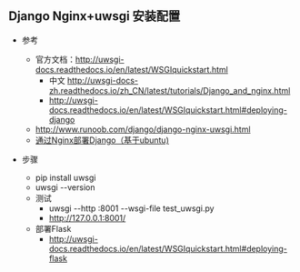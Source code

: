 ## Django Nginx+uwsgi 安装配置

- 参考
    - 官方文档：http://uwsgi-docs.readthedocs.io/en/latest/WSGIquickstart.html
        - 中文 http://uwsgi-docs-zh.readthedocs.io/zh_CN/latest/tutorials/Django_and_nginx.html
        - http://uwsgi-docs.readthedocs.io/en/latest/WSGIquickstart.html#deploying-django
    - http://www.runoob.com/django/django-nginx-uwsgi.html
    - [通过Nginx部署Django（基于ubuntu)](https://www.cnblogs.com/fnng/p/5268633.html)
    
- 步骤
    - pip install uwsgi
    - uwsgi --version
    - 测试
        - uwsgi --http :8001 --wsgi-file test_uwsgi.py
        - http://127.0.0.1:8001/
    - 部署Flask 
        - http://uwsgi-docs.readthedocs.io/en/latest/WSGIquickstart.html#deploying-flask